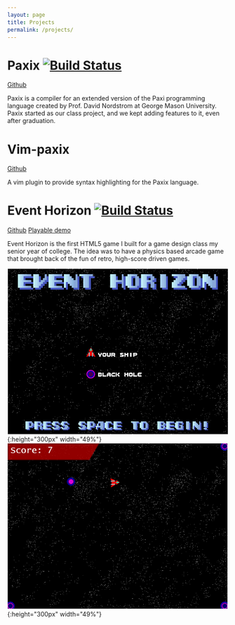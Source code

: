 ```yaml
---
layout: page
title: Projects
permalink: /projects/
---
```


# Paxix [![Build Status](https://travis-ci.org/carl-walker/paxix.svg?branch=master)](https://travis-ci.org/carl-walker/paxix)
[Github](https://github.com/carl-walker/paxix)

Paxix is a compiler for an extended version of the Paxi programming language 
created by Prof. David Nordstrom at George Mason University. Paxix started as our
class project, and we kept adding features to it, even after graduation.

# Vim-paxix
[Github](https://github.com/ewickert/vim-paxix)

A vim plugin to provide syntax highlighting for the Paxix language.

# Event Horizon [![Build Status](https://travis-ci.org/ewickert/event-horizon.svg?branch=master)](https://travis-ci.org/ewickert/event-horizon)
[Github](https://github.com/ewickert/event-horizon)
[Playable demo](https://ewickert.github.io/event-horizon)

Event Horizon is the first HTML5 game I built for a game design class my senior
year of college. The idea was to have a physics based arcade game that brought
back of the fun of retro, high-score driven games.

![Title](/assets/event_horizon_title.PNG){:height="300px" width="49%"}
![Title](/assets/event_horizon_play.PNG){:height="300px" width="49%"}